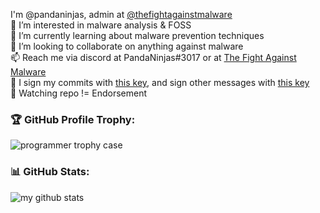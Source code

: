 I'm @pandaninjas, admin at [@thefightagainstmalware](https://github.com/thefightagainstmalware/)<br>
👀 I’m interested in malware analysis & FOSS <br>
🌱 I’m currently learning about malware prevention techniques <br>
💞️ I’m looking to collaborate on anything against malware <br>
📫 Reach me via discord at PandaNinjas#3017 or at [The Fight Against Malware](https://discord.gg/TWhrmZFXqb)<br>
🔑 I sign my commits with [this key](https://github.com/pandaninjas/pandaninjas/blob/main/pandaninjas-commitsigning.key), and sign other messages with [this key](https://github.com/pandaninjas/pandaninjas/blob/main/pandaninjas-publickey.key)<br>
👀 Watching repo != Endorsement

### 🏆 GitHub Profile Trophy:
![programmer trophy case](https://github-profile-trophy.vercel.app/?username=pandaninjas&column=8&theme=discord&no-frame=true&no-bg=true)


### 📊 GitHub Stats:
![my github stats](https://github-readme-stats.vercel.app/api?username=pandaninjas&theme=radical&show_icons=true&count_private=true)
  
